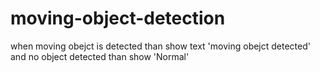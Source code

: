 # moving-object-detection
when moving obejct is detected than show text 'moving obejct detected' and no object detected than show 'Normal'
